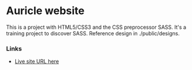 # Auricle website

This is a project with HTML5/CSS3 and the CSS preprocessor SASS. 
It's a training project to discover SASS. Reference design in ./public/designs.

### Links

- [Live site URL here](https://htmlpreview.github.io/?https://github.com/TristanBerger6/Auricle-website/blob/main/home.html)